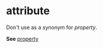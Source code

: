 # attribute

Don't use as a synonym for *property*.

**See** [property](https://worldready.cloudapp.net/Styleguide/Read?id=2700&topicid=32546)

